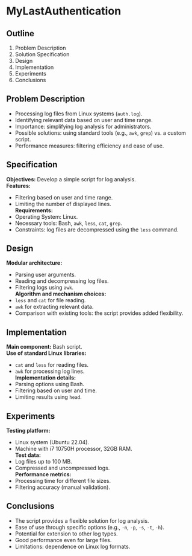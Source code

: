 # MyLastAuthentication

## Outline  

1. Problem Description  
2. Solution Specification  
3. Design  
4. Implementation  
5. Experiments  
6. Conclusions  

## Problem Description  

- Processing log files from Linux systems (`auth.log`).  
- Identifying relevant data based on user and time range.  
- Importance: simplifying log analysis for administrators.  
- Possible solutions: using standard tools (e.g., `awk`, `grep`) vs. a custom script.  
- Performance measures: filtering efficiency and ease of use.  

## Specification  

**Objectives:** Develop a simple script for log analysis.  
**Features:**  
- Filtering based on user and time range.  
- Limiting the number of displayed lines.  
**Requirements:**  
- Operating System: Linux.  
- Necessary tools: Bash, `awk`, `less`, `cat`, `grep`.  
- Constraints: log files are decompressed using the `less` command.  

## Design  

**Modular architecture:**  
- Parsing user arguments.  
- Reading and decompressing log files.  
- Filtering logs using `awk`.  
**Algorithm and mechanism choices:**  
- `less` and `cat` for file reading.  
- `awk` for extracting relevant data.  
- Comparison with existing tools: the script provides added flexibility.  

## Implementation  

**Main component:** Bash script.  
**Use of standard Linux libraries:**  
- `cat` and `less` for reading files.  
- `awk` for processing log lines.  
**Implementation details:**  
- Parsing options using Bash.  
- Filtering based on user and time.  
- Limiting results using `head`.  

## Experiments  

**Testing platform:**  
- Linux system (Ubuntu 22.04).  
- Machine with i7 10750H processor, 32GB RAM.  
**Test data:**  
- Log files up to 100 MB.  
- Compressed and uncompressed logs.  
**Performance metrics:**  
- Processing time for different file sizes.  
- Filtering accuracy (manual validation).  

## Conclusions  

- The script provides a flexible solution for log analysis.  
- Ease of use through specific options (e.g., `-n`, `-p`, `-s`, `-t`, `-h`).  
- Potential for extension to other log types.  
- Good performance even for large files.  
- Limitations: dependence on Linux log formats.  
